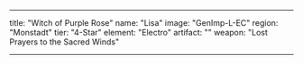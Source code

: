 ---

title: "Witch of Purple Rose"
name: "Lisa"
image: "GenImp-L-EC"
region: "Monstadt"
tier: "4-Star"
element: "Electro"
artifact: ""
weapon: "Lost Prayers to the Sacred Winds"

---
